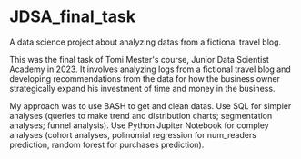 # JDSA_final_task
A data science project about analyzing datas from a fictional travel blog. 

This was the final task of Tomi Mester's course, Junior Data Scientist Academy in 2023. It involves analyzing logs from a fictional travel blog and developing recommendations from the data for how the business owner strategically expand his investment of time and money in the business. 

My approach was to use BASH to get and clean datas. Use SQL for simpler analyses (queries to make trend and distribution charts; segmentation analyses; funnel analysis). Use Python Jupiter Notebook for compley analyses (cohort analyses, polinomial regression for num_readers prediction, random forest for purchases prediction).

